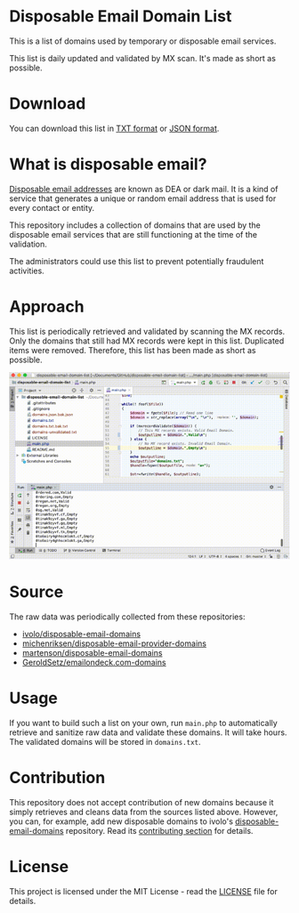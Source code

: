 # Disposable Email Domain List

This is a list of domains used by temporary or disposable email services.

This list is daily updated and validated by MX scan. It's made as short as possible.

# Download

You can download this list in [TXT format](https://raw.githubusercontent.com/yzyjim/disposable-email-domain-list/master/domains.txt) or [JSON format](https://raw.githubusercontent.com/yzyjim/disposable-email-domain-list/master/domains.json).

# What is disposable email?

[Disposable email addresses](http://en.wikipedia.org/wiki/Disposable_email_address) are known as DEA or dark mail. It is a kind of service that generates a unique or random email address that is used for every contact or entity.

This repository includes a collection of domains that are used by the disposable email services that are still functioning at the time of the validation.

The administrators could use this list to prevent potentially fraudulent activities.

# Approach

This list is periodically retrieved and validated by scanning the MX records. Only the domains that still had MX records were kept in this list. Duplicated items were removed. Therefore, this list has been made as short as possible.

![demo.gif](demo.gif?raw=true)

# Source

The raw data was periodically collected from these repositories:

- [ivolo/disposable-email-domains](https://github.com/ivolo/disposable-email-domains)
- [michenriksen/disposable-email-provider-domains](https://gist.github.com/michenriksen/8710649)
- [martenson/disposable-email-domains](https://github.com/martenson/disposable-email-domains)
- [GeroldSetz/emailondeck.com-domains](https://github.com/GeroldSetz/emailondeck.com-domains)

# Usage

If you want to build such a list on your own, run `main.php` to automatically retrieve and sanitize raw data and validate these domains. It will take hours. The validated domains will be stored in `domains.txt`.

# Contribution

This repository does not accept contribution of new domains because it simply retrieves and cleans data from the sources listed above. However, you can, for example, add new disposable domains to ivolo's [disposable-email-domains](https://github.com/ivolo/disposable-email-domains) repository. Read its [contributing section](https://github.com/ivolo/disposable-email-domains#contributing) for details.

# License

This project is licensed under the MIT License - read the [LICENSE](LICENSE) file for details.

